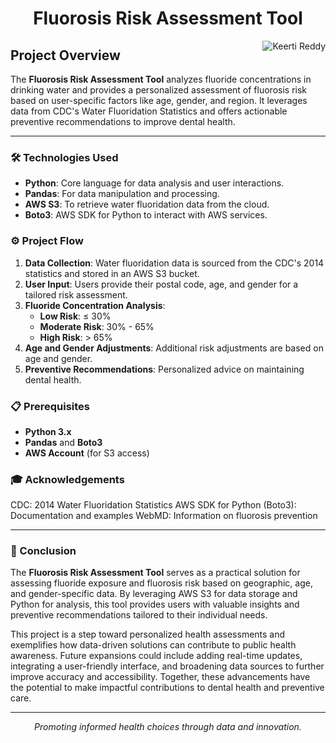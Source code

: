 <h1 align="center">
  Fluorosis Risk Assessment Tool
</h1>

<p align="center">
  <img src="https://komarev.com/ghpvc/?username=keerti-reddy&label=Profile%20Views&color=0e75b6&style=flat" align='right' alt="Keerti Reddy" />
</p>



## Project Overview
The **Fluorosis Risk Assessment Tool** analyzes fluoride concentrations in drinking water and provides a personalized assessment of fluorosis risk based on user-specific factors like age, gender, and region. It leverages data from CDC's Water Fluoridation Statistics and offers actionable preventive recommendations to improve dental health.

---

### 🛠️ Technologies Used
- **Python**: Core language for data analysis and user interactions.
- **Pandas**: For data manipulation and processing.
- **AWS S3**: To retrieve water fluoridation data from the cloud.
- **Boto3**: AWS SDK for Python to interact with AWS services.

### ⚙️ Project Flow
1. **Data Collection**: Water fluoridation data is sourced from the CDC's 2014 statistics and stored in an AWS S3 bucket.
2. **User Input**: Users provide their postal code, age, and gender for a tailored risk assessment.
3. **Fluoride Concentration Analysis**:
   - **Low Risk**: ≤ 30%
   - **Moderate Risk**: 30% - 65%
   - **High Risk**: > 65%
4. **Age and Gender Adjustments**: Additional risk adjustments are based on age and gender.
5. **Preventive Recommendations**: Personalized advice on maintaining dental health.

### 📋 Prerequisites
- **Python 3.x**
- **Pandas** and **Boto3**
- **AWS Account** (for S3 access)

### 🎓 Acknowledgements
CDC: 2014 Water Fluoridation Statistics
AWS SDK for Python (Boto3): Documentation and examples
WebMD: Information on fluorosis prevention

---

### 🏁 Conclusion
The **Fluorosis Risk Assessment Tool** serves as a practical solution for assessing fluoride exposure and fluorosis risk based on geographic, age, and gender-specific data. By leveraging AWS S3 for data storage and Python for analysis, this tool provides users with valuable insights and preventive recommendations tailored to their individual needs. 

This project is a step toward personalized health assessments and exemplifies how data-driven solutions can contribute to public health awareness. Future expansions could include adding real-time updates, integrating a user-friendly interface, and broadening data sources to further improve accuracy and accessibility. Together, these advancements have the potential to make impactful contributions to dental health and preventive care.

---

<p align="center">
  <i>Promoting informed health choices through data and innovation.</i>
</p>





